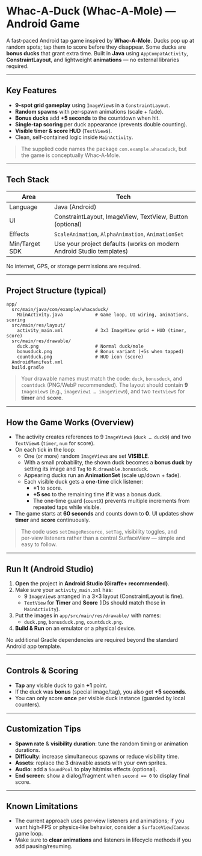 # Whac‑A‑Duck (Whac‑A‑Mole) — Android Game

A fast‑paced Android tap game inspired by **Whac‑A‑Mole**. Ducks pop up at random spots; tap them to score before they disappear. Some ducks are **bonus ducks** that grant extra time. Built in **Java** using `AppCompatActivity`, **ConstraintLayout**, and lightweight **animations** — no external libraries required.

---

## Key Features

- **9‑spot grid gameplay** using `ImageView`s in a `ConstraintLayout`.
- **Random spawns** with per‑spawn animations (scale + fade).
- **Bonus ducks** add **+5 seconds** to the countdown when hit.
- **Single‑tap scoring** per duck appearance (prevents double counting).
- **Visible timer & score HUD** (`TextView`s).
- Clean, self‑contained logic inside `MainActivity`.

> The supplied code names the package `com.example.whacaduck`, but the game is conceptually Whac‑A‑Mole.

---

## Tech Stack

| Area      | Tech |
|-----------|------|
| Language  | Java (Android) |
| UI        | ConstraintLayout, ImageView, TextView, Button (optional) |
| Effects   | `ScaleAnimation`, `AlphaAnimation`, `AnimationSet` |
| Min/Target SDK | Use your project defaults (works on modern Android Studio templates) |

No internet, GPS, or storage permissions are required.

---

## Project Structure (typical)

```
app/
  src/main/java/com/example/whacaduck/
    MainActivity.java            # Game loop, UI wiring, animations, scoring
  src/main/res/layout/
    activity_main.xml            # 3x3 ImageView grid + HUD (timer, score)
  src/main/res/drawable/
    duck.png                     # Normal duck/mole
    bonusduck.png                # Bonus variant (+5s when tapped)
    countduck.png                # HUD icon (score)
  AndroidManifest.xml
  build.gradle
```

> Your drawable names must match the code: `duck`, `bonusduck`, and `countduck` (PNG/WebP recommended). The layout should contain **9** `ImageView`s (e.g., `imageView1 … imageView9`), and two `TextView`s for **timer** and **score**.

---

## How the Game Works (Overview)

- The activity creates references to 9 `ImageView`s (`duck … duck9`) and two `TextView`s (`timer`, `num` for score).
- On each tick in the loop:
  - One (or more) random `ImageView`s are set **VISIBLE**.
  - With a small probability, the shown duck becomes a **bonus duck** by setting its image and `Tag` to `R.drawable.bonusduck`.
  - Appearing ducks run an **AnimationSet** (scale up/down + fade).
  - Each visible duck gets a **one‑time** click listener:
    - **+1** to score.
    - **+5 sec** to the remaining time **if** it was a bonus duck.
    - The one‑time guard (`countX`) prevents multiple increments from repeated taps while visible.
- The game starts at **60 seconds** and counts down to **0**. UI updates show **timer** and **score** continuously.

> The code uses `setImageResource`, `setTag`, visibility toggles, and per‑view listeners rather than a central SurfaceView — simple and easy to follow.

---

## Run It (Android Studio)

1. **Open** the project in **Android Studio (Giraffe+ recommended)**.
2. Make sure your `activity_main.xml` has:
   - 9 `ImageView`s arranged in a 3×3 layout (ConstraintLayout is fine).
   - `TextView` for **Timer** and **Score** (IDs should match those in `MainActivity`).
3. Put the images in `app/src/main/res/drawable/` with names:
   - `duck.png`, `bonusduck.png`, `countduck.png`.
4. **Build & Run** on an emulator or a physical device.

No additional Gradle dependencies are required beyond the standard Android app template.

---

## Controls & Scoring

- **Tap** any visible duck to gain **+1** point.
- If the duck was **bonus** (special image/tag), you also get **+5 seconds**.
- You can only score **once** per visible duck instance (guarded by local counters).

---

## Customization Tips

- **Spawn rate** & **visibility duration**: tune the random timing or animation durations.
- **Difficulty**: increase simultaneous spawns or reduce visibility time.
- **Assets**: replace the 3 drawable assets with your own sprites.
- **Audio**: add a `SoundPool` to play hit/miss effects (optional).
- **End screen**: show a dialog/fragment when `second == 0` to display final score.

---

## Known Limitations

- The current approach uses per‑view listeners and animations; if you want high‑FPS or physics‑like behavior, consider a `SurfaceView`/`Canvas` game loop.
- Make sure to **clear animations** and listeners in lifecycle methods if you add pausing/resuming.


